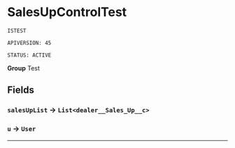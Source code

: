 # SalesUpControlTest

`ISTEST`

`APIVERSION: 45`

`STATUS: ACTIVE`



**Group** Test

## Fields

### `salesUpList` → `List<dealer__Sales_Up__c>`


### `u` → `User`


---
